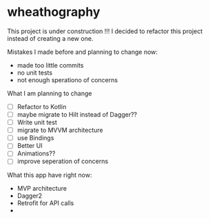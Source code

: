 # wheathography

This project is under construction !!! I decided to refactor this project instead of creating a new one.

Mistakes I made before and planning to change now:
* made too little commits
* no unit tests
* not enough sperationo of concerns

What I am planning to change
- [ ] Refactor to Kotlin
- [ ] maybe migrate to Hilt instead of Dagger??
- [ ] Write unit test
- [ ] migrate to MVVM architecture
- [ ] use Bindings
- [ ] Better UI
- [ ] Animations??
- [ ] improve seperation of concerns 

What this app have right now:
* MVP architecture
* Dagger2
* Retrofit for API calls
* 
